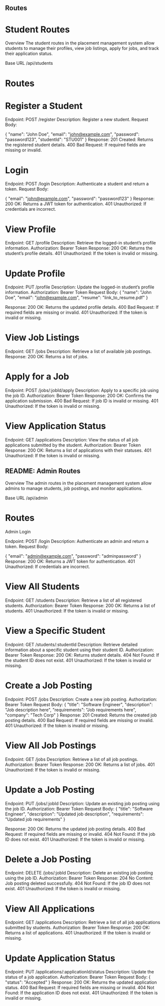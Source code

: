 ## Routes
# Student Routes
Overview
The student routes in the placement management system allow students to manage their profiles, view job listings, apply for jobs, and track their application status.

Base URL
/api/students

# Routes
# Register a Student

Endpoint: POST /register
Description: Register a new student.
Request Body:

{
  "name": "John Doe",
  "email": "john@example.com",
  "password": "password123",
  "studentId": "STU001"
}
Response:
201 Created: Returns the registered student details.
400 Bad Request: If required fields are missing or invalid.

# Login
Endpoint: POST /login
Description: Authenticate a student and return a token.
Request Body:

{
  "email": "john@example.com",
  "password": "password123"
}
Response:
200 OK: Returns a JWT token for authentication.
401 Unauthorized: If credentials are incorrect.

# View Profile
Endpoint: GET /profile
Description: Retrieve the logged-in student’s profile information.
Authorization: Bearer Token
Response:
200 OK: Returns the student’s profile details.
401 Unauthorized: If the token is invalid or missing.

# Update Profile
Endpoint: PUT /profile
Description: Update the logged-in student’s profile information.
Authorization: Bearer Token
Request Body:
{
  "name": "John Doe",
  "email": "john@example.com",
  "resume": "link_to_resume.pdf"
}

Response:
200 OK: Returns the updated profile details.
400 Bad Request: If required fields are missing or invalid.
401 Unauthorized: If the token is invalid or missing.

# View Job Listings
Endpoint: GET /jobs
Description: Retrieve a list of available job postings.
Response:
200 OK: Returns a list of jobs.

# Apply for a Job
Endpoint: POST /jobs/:jobId/apply
Description: Apply to a specific job using the job ID.
Authorization: Bearer Token
Response:
200 OK: Confirms the application submission.
400 Bad Request: If job ID is invalid or missing.
401 Unauthorized: If the token is invalid or missing.

# View Application Status
Endpoint: GET /applications
Description: View the status of all job applications submitted by the student.
Authorization: Bearer Token
Response:
200 OK: Returns a list of applications with their statuses.
401 Unauthorized: If the token is invalid or missing.


## README: Admin Routes
Overview
The admin routes in the placement management system allow admins to manage students, job postings, and monitor applications.

Base URL
/api/admin

# Routes
Admin Login

Endpoint: POST /login
Description: Authenticate an admin and return a token.
Request Body:

{
  "email": "admin@example.com",
  "password": "adminpassword"
}
Response:
200 OK: Returns a JWT token for authentication.
401 Unauthorized: If credentials are incorrect.

# View All Students
Endpoint: GET /students
Description: Retrieve a list of all registered students.
Authorization: Bearer Token
Response:
200 OK: Returns a list of students.
401 Unauthorized: If the token is invalid or missing.

# View a Specific Student
Endpoint: GET /students/:studentId
Description: Retrieve detailed information about a specific student using their student ID.
Authorization: Bearer Token
Response:
200 OK: Returns student details.
404 Not Found: If the student ID does not exist.
401 Unauthorized: If the token is invalid or missing.

# Create a Job Posting
Endpoint: POST /jobs
Description: Create a new job posting.
Authorization: Bearer Token
Request Body:
{
  "title": "Software Engineer",
  "description": "Job description here",
  "requirements": "Job requirements here",
  "company": "Tech Corp"
}
Response:
201 Created: Returns the created job posting details.
400 Bad Request: If required fields are missing or invalid.
401 Unauthorized: If the token is invalid or missing.

# View All Job Postings

Endpoint: GET /jobs
Description: Retrieve a list of all job postings.
Authorization: Bearer Token
Response:
200 OK: Returns a list of jobs.
401 Unauthorized: If the token is invalid or missing.

# Update a Job Posting

Endpoint: PUT /jobs/:jobId
Description: Update an existing job posting using the job ID.
Authorization: Bearer Token
Request Body:
{
  "title": "Software Engineer",
  "description": "Updated job description",
  "requirements": "Updated job requirements"
}

Response:
200 OK: Returns the updated job posting details.
400 Bad Request: If required fields are missing or invalid.
404 Not Found: If the job ID does not exist.
401 Unauthorized: If the token is invalid or missing.

# Delete a Job Posting
Endpoint: DELETE /jobs/:jobId
Description: Delete an existing job posting using the job ID.
Authorization: Bearer Token
Response:
204 No Content: Job posting deleted successfully.
404 Not Found: If the job ID does not exist.
401 Unauthorized: If the token is invalid or missing.


# View All Applications
Endpoint: GET /applications
Description: Retrieve a list of all job applications submitted by students.
Authorization: Bearer Token
Response:
200 OK: Returns a list of applications.
401 Unauthorized: If the token is invalid or missing.


# Update Application Status

Endpoint: PUT /applications/:applicationId/status
Description: Update the status of a job application.
Authorization: Bearer Token
Request Body:
{
  "status": "Accepted"
}
Response:
200 OK: Returns the updated application status.
400 Bad Request: If required fields are missing or invalid.
404 Not Found: If the application ID does not exist.
401 Unauthorized: If the token is invalid or missing.
